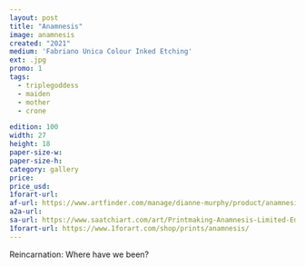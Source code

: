 ```yaml
---
layout: post
title: "Anamnesis"
image: anamnesis
created: "2021"
medium: 'Fabriano Unica Colour Inked Etching'
ext: .jpg
promo: 1
tags:
  - triplegoddess
  - maiden
  - mother
  - crone

edition: 100
width: 27
height: 18
paper-size-w: 
paper-size-h: 
category: gallery
price: 
price_usd: 
1forart-url:
af-url: https://www.artfinder.com/manage/dianne-murphy/product/anamnesis-6afe8/
a2a-url:
sa-url: https://www.saatchiart.com/art/Printmaking-Anamnesis-Limited-Edition-of-100/19454/8431227/view
1forart-url: https://www.1forart.com/shop/prints/anamnesis/
---
```


Reincarnation: Where have we been?
